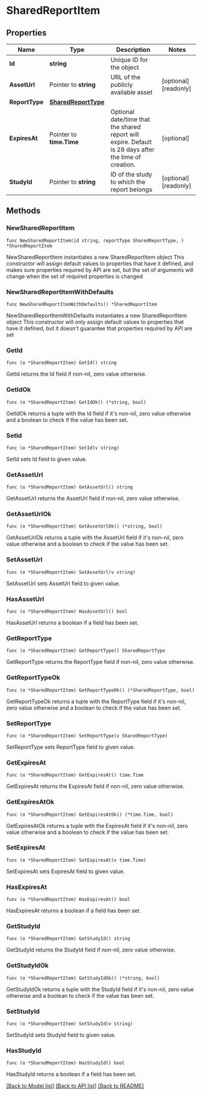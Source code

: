 # SharedReportItem

## Properties

Name | Type | Description | Notes
------------ | ------------- | ------------- | -------------
**Id** | **string** | Unique ID for the object | 
**AssetUrl** | Pointer to **string** | URL of the publicly available asset | [optional] [readonly] 
**ReportType** | [**SharedReportType**](SharedReportType.md) |  | 
**ExpiresAt** | Pointer to **time.Time** | Optional date/time that the shared report will expire. Default is 28 days after the time of creation. | [optional] 
**StudyId** | Pointer to **string** | ID of the study to which the report belongs | [optional] [readonly] 

## Methods

### NewSharedReportItem

`func NewSharedReportItem(id string, reportType SharedReportType, ) *SharedReportItem`

NewSharedReportItem instantiates a new SharedReportItem object
This constructor will assign default values to properties that have it defined,
and makes sure properties required by API are set, but the set of arguments
will change when the set of required properties is changed

### NewSharedReportItemWithDefaults

`func NewSharedReportItemWithDefaults() *SharedReportItem`

NewSharedReportItemWithDefaults instantiates a new SharedReportItem object
This constructor will only assign default values to properties that have it defined,
but it doesn't guarantee that properties required by API are set

### GetId

`func (o *SharedReportItem) GetId() string`

GetId returns the Id field if non-nil, zero value otherwise.

### GetIdOk

`func (o *SharedReportItem) GetIdOk() (*string, bool)`

GetIdOk returns a tuple with the Id field if it's non-nil, zero value otherwise
and a boolean to check if the value has been set.

### SetId

`func (o *SharedReportItem) SetId(v string)`

SetId sets Id field to given value.


### GetAssetUrl

`func (o *SharedReportItem) GetAssetUrl() string`

GetAssetUrl returns the AssetUrl field if non-nil, zero value otherwise.

### GetAssetUrlOk

`func (o *SharedReportItem) GetAssetUrlOk() (*string, bool)`

GetAssetUrlOk returns a tuple with the AssetUrl field if it's non-nil, zero value otherwise
and a boolean to check if the value has been set.

### SetAssetUrl

`func (o *SharedReportItem) SetAssetUrl(v string)`

SetAssetUrl sets AssetUrl field to given value.

### HasAssetUrl

`func (o *SharedReportItem) HasAssetUrl() bool`

HasAssetUrl returns a boolean if a field has been set.

### GetReportType

`func (o *SharedReportItem) GetReportType() SharedReportType`

GetReportType returns the ReportType field if non-nil, zero value otherwise.

### GetReportTypeOk

`func (o *SharedReportItem) GetReportTypeOk() (*SharedReportType, bool)`

GetReportTypeOk returns a tuple with the ReportType field if it's non-nil, zero value otherwise
and a boolean to check if the value has been set.

### SetReportType

`func (o *SharedReportItem) SetReportType(v SharedReportType)`

SetReportType sets ReportType field to given value.


### GetExpiresAt

`func (o *SharedReportItem) GetExpiresAt() time.Time`

GetExpiresAt returns the ExpiresAt field if non-nil, zero value otherwise.

### GetExpiresAtOk

`func (o *SharedReportItem) GetExpiresAtOk() (*time.Time, bool)`

GetExpiresAtOk returns a tuple with the ExpiresAt field if it's non-nil, zero value otherwise
and a boolean to check if the value has been set.

### SetExpiresAt

`func (o *SharedReportItem) SetExpiresAt(v time.Time)`

SetExpiresAt sets ExpiresAt field to given value.

### HasExpiresAt

`func (o *SharedReportItem) HasExpiresAt() bool`

HasExpiresAt returns a boolean if a field has been set.

### GetStudyId

`func (o *SharedReportItem) GetStudyId() string`

GetStudyId returns the StudyId field if non-nil, zero value otherwise.

### GetStudyIdOk

`func (o *SharedReportItem) GetStudyIdOk() (*string, bool)`

GetStudyIdOk returns a tuple with the StudyId field if it's non-nil, zero value otherwise
and a boolean to check if the value has been set.

### SetStudyId

`func (o *SharedReportItem) SetStudyId(v string)`

SetStudyId sets StudyId field to given value.

### HasStudyId

`func (o *SharedReportItem) HasStudyId() bool`

HasStudyId returns a boolean if a field has been set.


[[Back to Model list]](../README.md#documentation-for-models) [[Back to API list]](../README.md#documentation-for-api-endpoints) [[Back to README]](../README.md)



